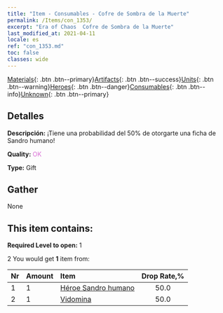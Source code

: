 ```yaml
---
title: "Item - Consumables - Cofre de Sombra de la Muerte"
permalink: /Items/con_1353/
excerpt: "Era of Chaos  Cofre de Sombra de la Muerte"
last_modified_at: 2021-04-11
locale: es
ref: "con_1353.md"
toc: false
classes: wide
---
```

 [Materials](/es/Items/){: .btn .btn--primary}[Artifacts](/es/Items/Artifacts/){: .btn .btn--success}[Units](/es/Items/Units/){: .btn .btn--warning}[Heroes](/es/Items/Heroes/){: .btn .btn--danger}[Consumables](/es/Items/Consumables/){: .btn .btn--info}[Unknown](/es/Items/Unknown/){: .btn .btn--primary}

## Detalles
 **Descripción:** ¡Tiene una probabilidad del 50% de otorgarte una ficha de Sandro humano!

 **Quality:** <span style="color: #DA70D6">OK</span>

 **Type:** Gift

## Gather

  None

## This item contains:

 **Required Level to open:** 1

 2 You would get **1** item  from:

  | Nr | Amount |     Item    | Drop Rate,% |
  |:---|:-------|:------------|:---------:|
  | 1 | 1 | [Héroe Sandro humano](/es/Items/her_373/) | 50.0 | 
  | 2 | 1 | [Vidomina](/es/Items/her_372/) | 50.0 | 
